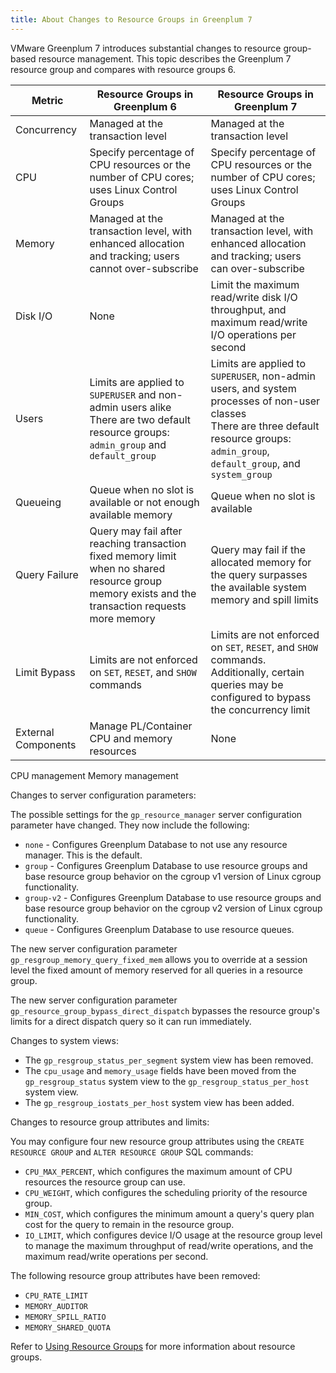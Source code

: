 ```yaml
---
title: About Changes to Resource Groups in Greenplum 7
---
```


VMware Greenplum 7 introduces substantial changes to resource group-based resource management. This topic describes the Greenplum 7 resource group and compares with resource groups 6.

|Metric|Resource Groups in Greenplum 6|Resource Groups in Greenplum 7|
|------|---------------|---------------|
|Concurrency|Managed at the transaction level|Managed at the transaction level|
|CPU|Specify percentage of CPU resources or the number of CPU cores; uses Linux Control Groups|Specify percentage of CPU resources or the number of CPU cores; uses Linux Control Groups|
|Memory|Managed at the transaction level, with enhanced allocation and tracking; users cannot over-subscribe|Managed at the transaction level, with enhanced allocation and tracking; users can over-subscribe|
|Disk I/O|None|Limit the maximum read/write disk I/O throughput, and maximum read/write I/O operations per second|
|Users|Limits are applied to `SUPERUSER` and non-admin users alike<br>There are two default resource groups: `admin_group` and `default_group`|Limits are applied to `SUPERUSER`, non-admin users, and system processes of non-user classes<br>There are three default resource groups: `admin_group`, `default_group`, and `system_group`|
|Queueing|Queue when no slot is available or not enough available memory|Queue when no slot is available|
|Query Failure|Query may fail after reaching transaction fixed memory limit when no shared resource group memory exists and the transaction requests more memory|Query may fail if the allocated memory for the query surpasses the available system memory and spill limits|
|Limit Bypass|Limits are not enforced on `SET`, `RESET`, and `SHOW` commands|Limits are not enforced on `SET`, `RESET`, and `SHOW` commands. Additionally, certain queries may be configured to bypass the concurrency limit|
|External Components|Manage PL/Container CPU and memory resources|None|


CPU management
Memory management

Changes to server configuration parameters:

The possible settings for the `gp_resource_manager` server configuration parameter have changed. They now include the following:
- `none` - Configures Greenplum Database to not use any resource manager. This is the default.
- `group` - Configures Greenplum Database to use resource groups and base resource group behavior on the cgroup v1 version of Linux cgroup functionality.
- `group-v2` - Configures Greenplum Database to use resource groups and base resource group behavior on the cgroup v2 version of Linux cgroup functionality.
- `queue` - Configures Greenplum Database to use resource queues.

The new server configuration parameter `gp_resgroup_memory_query_fixed_mem` allows you to override at a session level the fixed amount of memory reserved for all queries in a resource group.

The new server configuration parameter `gp_resource_group_bypass_direct_dispatch` bypasses the resource group's limits for a direct dispatch query so it can run immediately.

Changes to system views:

- The `gp_resgroup_status_per_segment` system view has been removed.
- The `cpu_usage` and `memory_usage` fields have been moved from the `gp_resgroup_status` system view to the `gp_resgroup_status_per_host` system view.
- The `gp_resgroup_iostats_per_host` system view has been added.


Changes to resource group attributes and limits:

You may configure four new resource group attributes using the `CREATE RESOURCE GROUP` and `ALTER RESOURCE GROUP` SQL commands:
- `CPU_MAX_PERCENT`, which configures the maximum amount of CPU resources the resource group can use.
- `CPU_WEIGHT`, which configures the scheduling priority of the resource group.
- `MIN_COST`, which configures the minimum amount a query's query plan cost for the query to remain in the resource group.
- `IO_LIMIT`, which configures device I/O usage at the resource group level to manage the maximum throughput of read/write operations, and the maximum read/write operations per second.

The following resource group attributes have been removed:
- `CPU_RATE_LIMIT`
- `MEMORY_AUDITOR`
- `MEMORY_SPILL_RATIO`
- `MEMORY_SHARED_QUOTA`

Refer to [Using Resource Groups](/oss/admin_guide/workload_mgmt_resgroups.html) for more information about resource groups.



